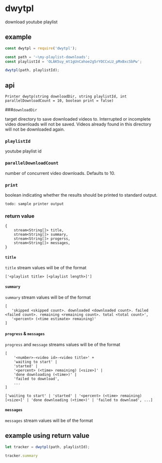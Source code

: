 # dwytpl

download youtube playlist

## example

```js
const dwytpl = require('dwytpl');

const path = '~\my-playlist-downloads';
const playlistId = 'OLAK5uy_mt1gUnCahoe2g5rYOCCxLU_pMxBxcSbPw';

dwytpl(path, playlistId);
```

## api

`Printer dwytp(string downloadDir, string playlistId, int parallelDownloadCount = 10, boolean print = false)`

###`downloadDir` 

target directory to save downloaded videos to. Interrupted or incomplete video downloads will not be saved. Videos already found in this directory will not be downloaded again. 

### `playlistId`

youtube playlist id

### `parallelDownloadCount`

number of concurrent video downloads. Defaults to 10.

### `print`

boolean indicating whether the results should be printed to standard output.

```
todo: sample printer output
```

### return value

```
{
    stream<String[]> title,
    stream<String[]> summary,
    stream<String[]> progerss,
    stream<String[]> messages,
}
```

#### `title`

`title` stream values will be of the format 

```
['<playlist title> [<playlist length>]']
```

#### `summary`

`summary` stream values will be of the format
 
 ```
 [
    'skipped <skipped count>. downloaded <downloaded count>. failed <failed count>. remaining <remaining count>. total <total count>',
    '<percent> (<time estimate> remaining)'
 ]
 ```

#### `progress` & `messages`

`progress` and `message` streams values will be of the format

```
[
    '<number>-<video id>-<video title>' +
    'waiting to start' |
    'started' |
    '<percent> (<time> remaining) [<size>]' |
    'done downloading (<time>)' |
    'failed to download',
    ...
] 
```

```
['waiting to start' | 'started' | '<percent> (<time> remaining) [<size>]' | 'done downloading (<time>)' | 'failed to download', ...]
```

#### `messages`

`messages` stream values will be of the format

## example using return value

```js
let tracker = dwytpl(path, playlistId);

tracker.summary
```
